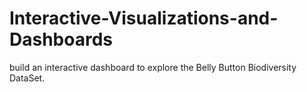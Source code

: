 # Interactive-Visualizations-and-Dashboards
build an interactive dashboard to explore the Belly Button Biodiversity DataSet.
